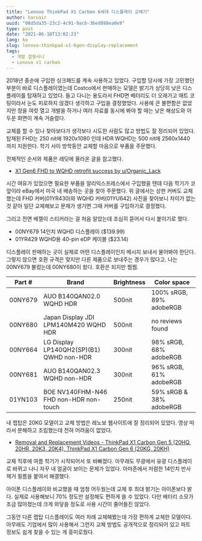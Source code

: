 ```yaml
---
title: "Lenovo ThinkPad X1 Carbon 6세대 디스플레이 교체기"
author: haruair
uuid: "08d5da35-23c2-4c91-9acb-36ed898ea0e9"
type: post
date: "2021-06-18T13:02:23"
lang: ko
slug: lenovo-thinkpad-x1-6gen-display-replacement
tags:
  - 개발 잡동사니
  - Lenovo x1 carbon
---
```


2018년 중순에 구입한 싱크패드를 계속 사용하고 있었다. 구입할 당시에 가장 고민했던 부분이 바로 디스플레이였는데 Costco에서 판매하는 모델은 밝기가 상당히 낮은 디스플레이를 탑재하고 있었다. 들고 다니는 용도라서 FHD면 베터리도 더 오래가고 매트 코팅이라서 눈도 피로하지 않겠다 생각하고 구입을 결정했었다. 사용에 큰 불편함은 없었지만 창을 여럿 열고 개발을 하거나 여러 자료를 동시에 봐야 할 때는 낮은 해상도와 어두운 화면이 계속 거슬렸다.

교체를 할 수 있나 찾아보다가 생각보다 시도한 사람도 많고 방법도 잘 정리되어 있었다. 탑재된 FHD는 250 nit에 1920x1080 인데 HDR WQHD는 500 nit에 2560x1440 까지 지원한다. 학기 사이 방학동안 교체할 마음으로 부품을 주문했다.

전체적인 순서와 제품은 레딧에 올라온 글을 참고했다.

- [X1 Gen6 FHD to WQHD retrofit success by u/Organic_Lack](https://www.reddit.com/r/thinkpad/comments/bup7oz/x1_gen6_fhd_to_wqhd_retrofit_success/)

시간 여유가 있었으면 필요한 부품을 알리익스프레스에서 구입했을 텐데 다음 학기가 코앞이라 eBay에서 미국 내 배송하는 곳을 찾아 주문했다. 위 글에서는 상판 커버도 교체했는데 FHD 커버(01YR430)와 WQHD 커버(01YU642) 사진을 찾아보니 차이가 없는 것 같아 일단 교체해보고 문제가 생기면 그때 커버를 구입하기로 결정했다.

그리고 전면 베젤이 스티커라는 걸 처음 알았는데 조심히 뜯어서 다시 붙이기로 했다.

- 00NY679 14인치 WQHD 디스플레이 ($139.99)
- 01YR429 WQHD용 40-pin eDP 케이블 ($23.14)

디스플레이 판매하는 곳이 실제로 어떤 디스플레이인지 메시지 보내서 물어봐야 한단다. 그렇지 않으면 호환 규격은 맞지만 다른 제품으로 보내주는 경우가 많다고. 나는 00NY679 불렀는데 00NY680이 왔다. 호환은 되지만 찜찜.

| Part # | Brand | Brightness | Color space |
|-|-|-|-|
| 00NY679 | AUO B140QAN02.0 WQHD HDR | 500nit | 100% sRGB, 89% adobeRGB |
| 00NY680 | Japan Display JDI LPM140M420 WQHD HDR | 500nit | no reviews found |
| 00NY664 | LG Display LP140QH2(SP)(B1) QWHD non-HDR | 300nit | 98% sRGB, 68% adobeRGB |
| 00NY681 | AUO B140QAN02.3 WQHD non-HDR | 300nit | 96% sRGB, 61% adobeRGB |
| 01YN103 | BOE NV140FHM-N46 FHD non-HDR non-touch | 250nit | 59% sRGB & 38% adobeRGB |

내 랩탑은 20KG 모델이고 교체 방법은 레노보 웹사이트에 잘 정리되어 있었다. 영상 따라서 분해하고 조립했는데 전혀 어려움이 없었다.

- [Removal and Replacement Videos - ThinkPad X1 Carbon Gen 5 (20HQ, 20HR, 20K3, 20K4), ThinkPad X1 Carbon Gen 6  (20KG, 20KH)](https://support.lenovo.com/us/en/solutions/HT510695)

교체 직후에 여름 학기가 시작되어서 또 바빠졌다. 아무래도 무광에서 유광 디스플레이로 바뀌고 나니 자꾸 내 얼굴이 보이는 문제가 있었다. 아마존에서 저렴한 14인치 반사 제거 필름을 붙여서 해결했다.

아이폰 디스플레이와 비교했을 때 엄청 어두웠는데 교체 후 최대 밝기는 아이폰보다 밝다. 실제로 사용해보니 70% 정도만 설정해도 편하게 쓸 수 있었다. 다만 베터리 소모가 조금 많아졌는데 크게 와닿을 정도로 사용 시간이 줄어들진 않았다.

그동안 다른 랩탑 디스플레이도 여러 차례 교체해봤는데 가장 편하게 교체한 모델이다. 아무래도 기업에서 많이 사용해서 그런지 교체 방법도 공개적으로 정리되어 있고 파트 정보도 쉽게 찾을 수 있는 게 흥미로웠다.

